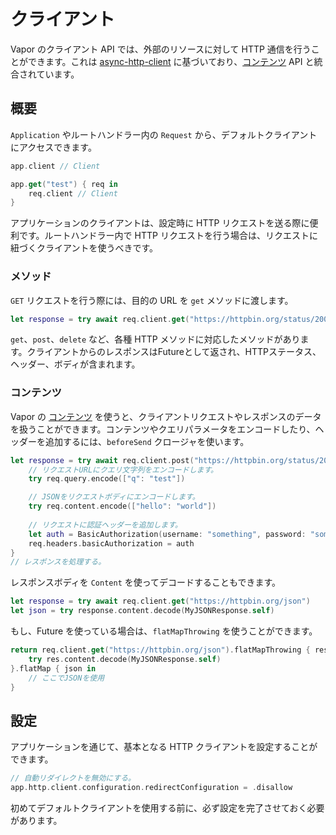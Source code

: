 # クライアント

Vapor のクライアント API では、外部のリソースに対して HTTP 通信を行うことができます。これは [async-http-client](https://github.com/swift-server/async-http-client) に基づいており、[コンテンツ](content.ja.md) API と統合されています。

## 概要

`Application` やルートハンドラー内の `Request` から、デフォルトクライアントにアクセスできます。

```swift
app.client // Client

app.get("test") { req in
	req.client // Client
}
```

アプリケーションのクライアントは、設定時に HTTP リクエストを送る際に便利です。ルートハンドラー内で HTTP リクエストを行う場合は、リクエストに紐づくクライアントを使うべきです。

### メソッド

`GET` リクエストを行う際には、目的の URL を `get` メソッドに渡します。

```swift
let response = try await req.client.get("https://httpbin.org/status/200")
```

`get`、`post`、`delete` など、各種 HTTP メソッドに対応したメソッドがあります。クライアントからのレスポンスはFutureとして返され、HTTPステータス、ヘッダー、ボディが含まれます。

### コンテンツ

Vapor の [コンテンツ](content.ja.md) を使うと、クライアントリクエストやレスポンスのデータを扱うことができます。コンテンツやクエリパラメータをエンコードしたり、ヘッダーを追加するには、`beforeSend` クロージャを使います。

```swift
let response = try await req.client.post("https://httpbin.org/status/200") { req in
	// リクエストURLにクエリ文字列をエンコードします。
	try req.query.encode(["q": "test"])

	// JSONをリクエストボディにエンコードします。
    try req.content.encode(["hello": "world"])
    
	// リクエストに認証ヘッダーを追加します。
    let auth = BasicAuthorization(username: "something", password: "somethingelse")
    req.headers.basicAuthorization = auth
}
// レスポンスを処理する。
```

レスポンスボディを `Content` を使ってデコードすることもできます。

```swift
let response = try await req.client.get("https://httpbin.org/json")
let json = try response.content.decode(MyJSONResponse.self)
```

もし、Future を使っている場合は、`flatMapThrowing` を使うことができます。

```swift
return req.client.get("https://httpbin.org/json").flatMapThrowing { res in
	try res.content.decode(MyJSONResponse.self)
}.flatMap { json in
	// ここでJSONを使用
}
```

## 設定

アプリケーションを通じて、基本となる HTTP クライアントを設定することができます。

```swift
// 自動リダイレクトを無効にする。
app.http.client.configuration.redirectConfiguration = .disallow
```

初めてデフォルトクライアントを使用する前に、必ず設定を完了させておく必要があります。
